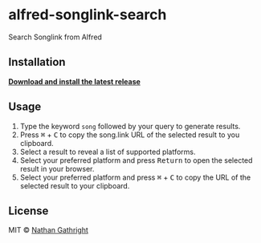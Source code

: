 # alfred-songlink-search

Search Songlink from Alfred
## Installation
**<a download href="https://github.com/nathangathright/alfred-songlink-search/releases/latest/download/songlink-search.alfredworkflow">Download and install the latest release</a>**

## Usage

1. Type the keyword `song` followed by your query to generate results.
2. Press <kbd>⌘</kbd> + <kbd>C</kbd> to copy the song.link URL of the selected result to you clipboard.
3. Select a result to reveal a list of supported platforms.
4. Select your preferred platform and press <kbd>Return</kbd> to open the selected result in your browser.
5. Select your preferred platform and press <kbd>⌘</kbd> + <kbd>C</kbd> to copy the URL of the selected result to your clipboard.

## License

MIT © [Nathan Gathright](https://nathangathright.com)
